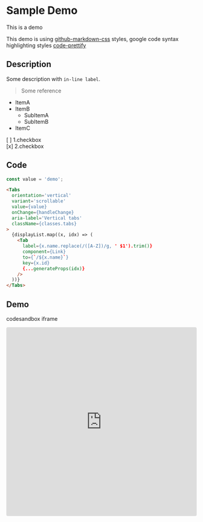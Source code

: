 # Sample Demo

This is a demo

This demo is using [github-markdown-css](https://github.com/sindresorhus/github-markdown-css) styles, google code syntax highlighting styles [code-prettify](https://github.com/googlearchive/code-prettify)

## Description

Some description with `in-line label`.

>Some reference

- ItemA
- ItemB
  - SubItemA
  - SubItemB
- ItemC

[ ] 1.checkbox  
[x] 2.checkbox

## Code

```js
const value = 'demo';
```

```html
<Tabs
  orientation='vertical'
  variant='scrollable'
  value={value}
  onChange={handleChange}
  aria-label='Vertical tabs'
  className={classes.tabs}
>
  {displayList.map((x, idx) => (
    <Tab
      label={x.name.replace(/([A-Z])/g, ' $1').trim()}
      component={Link}
      to={`/${x.name}`}
      key={x.id}
      {...generateProps(idx)}
    />
  ))}
</Tabs>
```

## Demo

codesandbox iframe

<iframe
  src="https://codesandbox.io/embed/laughing-browser-g9o13?fontsize=14&hidenavigation=1&theme=light&view=preview"
  style="width:100%; height:500px; border:0; border-radius: 4px; overflow:hidden;"
  title="laughing-browser-g9o13"
  allow="accelerometer; ambient-light-sensor; camera; encrypted-media; geolocation; gyroscope; hid; microphone; midi; payment; usb; vr; xr-spatial-tracking"
  sandbox="allow-forms allow-modals allow-popups allow-presentation allow-same-origin allow-scripts"
></iframe>
